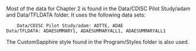 Most of the data for Chapter 2 is found in the Data/CDISC Pilot Study/adam and Data/TFLDATA folder. 
It uses the following data sets:

		Data/CDISC Pilot Study/adam: ADTTE, ADAE
    Data/TFLDATA: ADAESUMMARY1, ADAESUMMARYALL1, ADAESUMMARYALL1


The CustomSapphire style found in the Program/Styles folder is also used.

